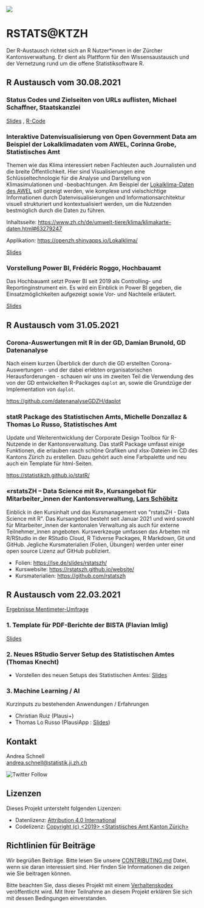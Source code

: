 ![](https://storage.googleapis.com/dx-liip/production/storage/uploads/group/kt_zh.png)

# RSTATS@KTZH

Der R-Austausch richtet sich an R Nutzer*innen in der Zürcher Kantonsverwaltung. Er dient als Plattform für den Wissensaustausch und der Vernetzung rund um die offene Statistiksoftware R. 

## R Austausch vom 30.08.2021

### Status Codes und Zielseiten von URLs auflisten, Michael Schaffner, Staatskanzlei

[Slides](https://github.com/statistikZH/rstats_ktzh/blob/master/slides_20210831/R-Pr%C3%A4sentation_URLs-auswerten.pdf) , [R-Code](https://github.com/statistikZH/rstats_ktzh/blob/master/slides_20210831/httr_Funktionen.R)

### Interaktive Datenvisualisierung von Open Government Data am Beispiel der Lokalklimadaten vom AWEL, Corinna Grobe, Statistisches Amt 

Themen wie das Klima interessiert neben Fachleuten auch Journalisten und die breite Öffentlichkeit. Hier sind Visualisierungen eine Schlüsseltechnologie für die Analyse und Darstellung von Klimasimulationen und -beobachtungen.
Am Beispiel der [Lokalklima-Daten des AWEL](https://opendata.swiss/de/dataset/lufttemperatur-und-luftfeuchte-lora-sensor-messwerte) soll gezeigt werden, wie komplexe und vielschichtige Informationen durch Datenvisualisierungen und Informationsarchitektur visuell strukturiert und kontextualisiert werden, um die Nutzenden bestmöglich durch die Daten zu führen.

Inhaltsseite: https://www.zh.ch/de/umwelt-tiere/klima/klimakarte-daten.html#63279247

Applikation: https://openzh.shinyapps.io/Lokalklima/

[Slides](https://github.com/statistikZH/rstats_ktzh/blob/master/slides_20210831/2_Fachaustausch_R_Lokalklima.pdf)

### Vorstellung Power BI, Frédéric Roggo, Hochbauamt

Das Hochbauamt setzt Power BI seit 2019 als Controlling- und Reportinginstrument ein. Es wird ein Einblick in Power BI gegeben, die Einsatzmöglichkeiten aufgezeigt sowie Vor- und Nachteile erläutert.  

[Slides](https://github.com/statistikZH/rstats_ktzh/blob/master/slides_20210831/3_Fachaustausch_R_PBI.pdf)

## R Austausch vom 31.05.2021

### Corona-Auswertungen mit R in der GD, Damian Brunold, GD Datenanalyse

Nach einem kurzen Überblick der durch die GD erstellten Corona-Auswertungen - und der dabei erlebten organisatorischen Herausforderungen - schauen wir uns im zweiten Teil die Verwendung des von der GD entwickelten R-Packages `daplot` an, sowie die Grundzüge der Implementation von `daplot`.

https://github.com/datenanalyseGDZH/daplot

### statR Package des Statistischen Amts, Michelle Donzallaz & Thomas Lo Russo, Statistisches Amt

Update und Weiterentwicklung der Corporate Design Toolbox für R-Nutzende in der Kantonsverwaltung. Das statR Package umfasst einige Funktionen, die erlauben rasch schöne Grafiken und xlsx-Dateien im CD des Kantons Zürich zu erstellen. Dazu gehört auch eine Farbpalette und neu auch ein Template für html-Seiten.

https://statistikzh.github.io/statR/

### «rstatsZH – Data Science mit R», Kursangebot für Mitarbeiter_innen der Kantonsverwaltung, [Lars Schöbitz](https://www.lse.de/)

Einblick in den Kursinhalt und das Kursmanagement von "rstatsZH - Data Science mit R". Das Kursangebot besteht seit Januar 2021 und wird sowohl für Mitarbeiter_innen der kantonalen Verwaltung als auch für externe Teilnehmer_innen angeboten. Kurswerkzeuge umfassen das Arbeiten mit R/RStudio in der RStudio Cloud, R Tidverse Packages, R Markdown, Git und GitHub. Jegliche Kursmaterialien (Folien, Übungen) werden unter einer open source Lizenz auf GitHub publiziert.

- Folien: https://lse.de/slides/rstatszh/
- Kurswebsite: https://rstatszh.github.io/website/
- Kursmaterialien: https://github.com/rstatszh

## R Austausch vom 22.03.2021

[Ergebnisse Mentimeter-Umfrage](https://github.com/statistikZH/rstats_ktzh/blob/master/slides_20210322/Mentimeter_R-Austausch.pdf)

### 1. Template für PDF-Berichte der BISTA (Flavian Imlig)
[Slides](https://github.com/statistikZH/rstats_ktzh/blob/master/slides_20210322/biplaRartcl_slides.pdf) 

### 2. Neues RStudio Server Setup des Statistischen Amtes (Thomas Knecht)
 - Vorstellen des neuen Setups des Statistischen Amtes: [Slides](https://github.com/statistikZH/rstats_ktzh/blob/master/slides_20210322/RStudio-Server-Setup.pdf)

### 3. Machine Learning / AI 
Kurzinputs zu bestehenden Anwendungen / Erfahrungen
- Christian Ruiz (Plausi+)
- Thomas Lo Russo (PlausiApp : [Slides](https://tlorusso.github.io/talks/plausiapp_032021/))

## Kontakt

Andrea Schnell  <br>
andrea.schnell@statistik.ji.zh.ch <br>

![Twitter Follow](https://img.shields.io/twitter/follow/statistik_zh?style=social)

## Lizenzen

Dieses Projekt untersteht folgenden Lizenzen: <br>
- Datenlizenz: [Attribution 4.0 International](https://github.com/statistikZH/STAT_Schablone/blob/master/LICENSE_data)
- Codelizenz: [Copyright (c) <2019> <Statistisches Amt Kanton Zürich>](https://github.com/statistikZH/STAT_Schablone/blob/master/LICENSE_code)

## Richtlinien für Beiträge
Wir begrüßen Beiträge. Bitte lesen Sie unsere [CONTRIBUTING.md](https://github.com/statistikZH/STAT_Schablone/blob/master/CONTRIBUTING.md) Datei, wenn sie daran interessiert sind. Hier finden Sie Informationen die zeigen wie Sie beitragen können. 

Bitte beachten Sie, dass dieses Projekt mit einem [Verhaltenskodex](https://github.com/statistikZH/STAT_Schablone/blob/master/CodeOfConduct.md) veröffentlicht wird. Mit Ihrer Teilnahme an diesem Projekt erklären Sie sich mit dessen Bedingungen einverstanden.


